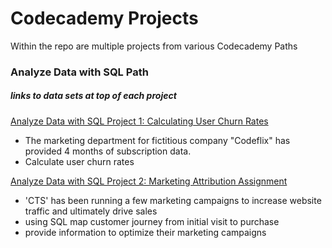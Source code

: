 # Codecademy Projects

Within the repo are multiple projects from various Codecademy Paths

### Analyze Data with SQL Path
##### links to data sets at top of each project
[Analyze Data with SQL Project 1: Calculating User Churn Rates](https://github.com/gmwineman/codecademy_projects/blob/main/churn_rate_script.sql)
- The marketing department for fictitious company "Codeflix" has provided 4 months of subscription data.
- Calculate user churn rates

[Analyze Data with SQL Project 2: Marketing Attribution Assignment](https://github.com/gmwineman/codecademy_projects/blob/main/marketing_attribution_script.sql)
- 'CTS' has been running a few marketing campaigns to increase website traffic and ultimately drive sales
- using SQL map customer journey from initial visit to purchase
- provide information to optimize their marketing campaigns
